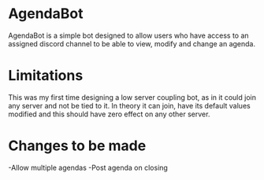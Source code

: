 # AgendaBot
AgendaBot is a simple bot designed to allow users who have access to an assigned discord channel to be able to view, modify and change an agenda.

# Limitations
This was my first time designing a low server coupling bot, as in it could join any server and not be tied to it. In theory it can join, have its default values modified and this should have zero effect on any other server.

# Changes to be made
-Allow multiple agendas
-Post agenda on closing
